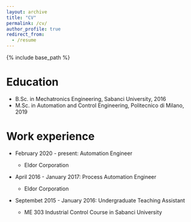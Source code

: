```yaml
---
layout: archive
title: "CV"
permalink: /cv/
author_profile: true
redirect_from:
  - /resume
---
```


{% include base_path %}

Education
======
* B.Sc. in Mechatronics Engineering, Sabanci University, 2016
* M.Sc. in Automation and Control Engineering, Politecnico di Milano, 2019

Work experience
======
* February 2020 - present: Automation Engineer
  * Eldor Corporation

* April 2016 - January 2017: Process Automation Engineer
  * Eldor Corporation
  
* Septembet 2015 - January 2016: Undergraduate Teaching Assistant
  * ME 303 Industrial Control Course in Sabanci University
